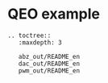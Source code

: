 # QEO example

```{eval-rst}
.. toctree::
   :maxdepth: 3

   abz_out/README_en
   dac_out/README_en
   pwm_out/README_en

```
